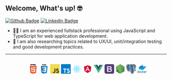 ## Welcome, What's up! 🤓
[![Github Badge](https://img.shields.io/badge/-Github-000?style=flat-square&logo=Github&logoColor=white&link=https://github.com/pedroHenriqueMaia/portifolio)](https://github.com/pedroHenriqueMaia/portifolio)
[![Linkedin Badge](https://img.shields.io/badge/-LinkedIn-blue?style=flat-square&logo=Linkedin&logoColor=white&link=https://https://www.linkedin.com/in/pedro-maia-99629a1b5/)](https://www.linkedin.com/in/pedro-maia-99629a1b5/)
<br>

 - 👨‍💻 I am an experienced fullstack professional using JavaScript and TypeScript for web application development.
 - 🎯 I am also researching topics related to UX/UI, unit/integration testing and good development practices.
<hr>

<div align="center" style="display: inline_block; margin-left:10px;"><br>
  <code><img height="30" src="https://raw.githubusercontent.com/github/explore/80688e429a7d4ef2fca1e82350fe8e3517d3494d/topics/html/html.png"></code>
  <code><img height="30" src="https://raw.githubusercontent.com/github/explore/80688e429a7d4ef2fca1e82350fe8e3517d3494d/topics/css/css.png"></code>
  <code><img height="30" src="https://raw.githubusercontent.com/github/explore/80688e429a7d4ef2fca1e82350fe8e3517d3494d/topics/javascript/javascript.png"></code>
  <code><img height="30" src="https://raw.githubusercontent.com/github/explore/80688e429a7d4ef2fca1e82350fe8e3517d3494d/topics/typescript/typescript.png"></code>
  <code><img height="30" src="https://raw.githubusercontent.com/github/explore/80688e429a7d4ef2fca1e82350fe8e3517d3494d/topics/react/react.png"></code>
  <code><img height="30" src="https://raw.githubusercontent.com/github/explore/80688e429a7d4ef2fca1e82350fe8e3517d3494d/topics/angular/angular.png"></code> 
   <code><img height="30" src="https://raw.githubusercontent.com/github/explore/80688e429a7d4ef2fca1e82350fe8e3517d3494d/topics/vue/vue.png"></code> 
  <code><img height="30" src="https://raw.githubusercontent.com/github/explore/80688e429a7d4ef2fca1e82350fe8e3517d3494d/topics/bootstrap/bootstrap.png"></code>
  <code><img height="30" src="https://raw.githubusercontent.com/github/explore/80688e429a7d4ef2fca1e82350fe8e3517d3494d/topics/nodejs/nodejs.png"></code>
  <code><img height="30" src="https://raw.githubusercontent.com/github/explore/80688e429a7d4ef2fca1e82350fe8e3517d3494d/topics/postgresql/postgresql.png"></code>
  <code><img height="30" src="https://raw.githubusercontent.com/github/explore/80688e429a7d4ef2fca1e82350fe8e3517d3494d/topics/docker/docker.png"></code>
 </div><br>

